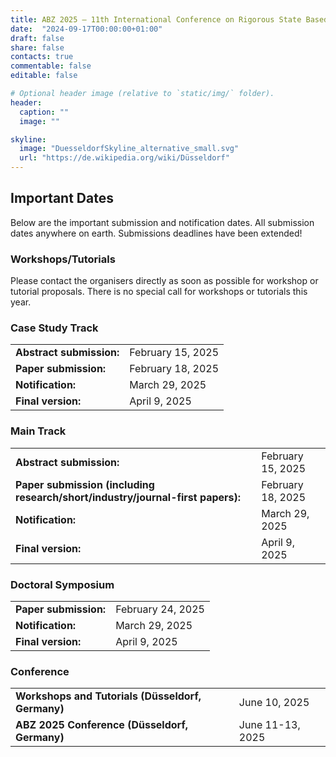 ```yaml
---
title: ABZ 2025 – 11th International Conference on Rigorous State Based Methods
date:  "2024-09-17T00:00:00+01:00"
draft: false
share: false
contacts: true
commentable: false
editable: false

# Optional header image (relative to `static/img/` folder).
header:
  caption: ""
  image: ""

skyline: 
  image: "DuesseldorfSkyline_alternative_small.svg"
  url: "https://de.wikipedia.org/wiki/Düsseldorf"
---
```


## Important Dates 

Below are the important submission and notification dates.
All submission dates anywhere on earth.
Submissions deadlines have been extended!

### Workshops/Tutorials

Please contact the organisers directly as soon as possible for workshop or tutorial proposals.
There is no special call for workshops or tutorials this year.


### Case Study Track

|                          |                   |
|--------------------------|-------------------|
| **Abstract submission:** | February 15, 2025 |
| **Paper submission:**    | February 18, 2025 |
| **Notification:**        | March 29, 2025    |
| **Final version:**       | April 9, 2025     |

### Main Track

|                                                                                |                   |
|--------------------------------------------------------------------------------|-------------------|
| **Abstract submission:**                                                       | February 15, 2025 |
| **Paper submission (including research/short/industry/journal-first papers):** | February 18, 2025 |
| **Notification:**                                                              | March 29, 2025    |
| **Final version:**                                                             | April 9, 2025     |

### Doctoral Symposium

|                       |                   |
|-----------------------|-------------------|
| **Paper submission:** | February 24, 2025 |
| **Notification:**     | March 29, 2025    |
| **Final version:**    | April 9, 2025     |

### Conference

|                                                   |                  |
|---------------------------------------------------|------------------|
| **Workshops and Tutorials (Düsseldorf, Germany)** | June 10, 2025    |
| **ABZ 2025 Conference (Düsseldorf, Germany)**     | June 11-13, 2025 |
